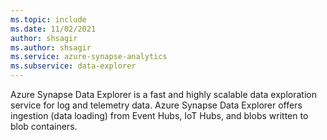 ```yaml
---
ms.topic: include
ms.date: 11/02/2021
author: shsagir
ms.author: shsagir
ms.service: azure-synapse-analytics
ms.subservice: data-explorer
---
```

Azure Synapse Data Explorer is a fast and highly scalable data exploration service for log and telemetry data. Azure Synapse Data Explorer offers ingestion (data loading) from Event Hubs, IoT Hubs, and blobs written to blob containers.